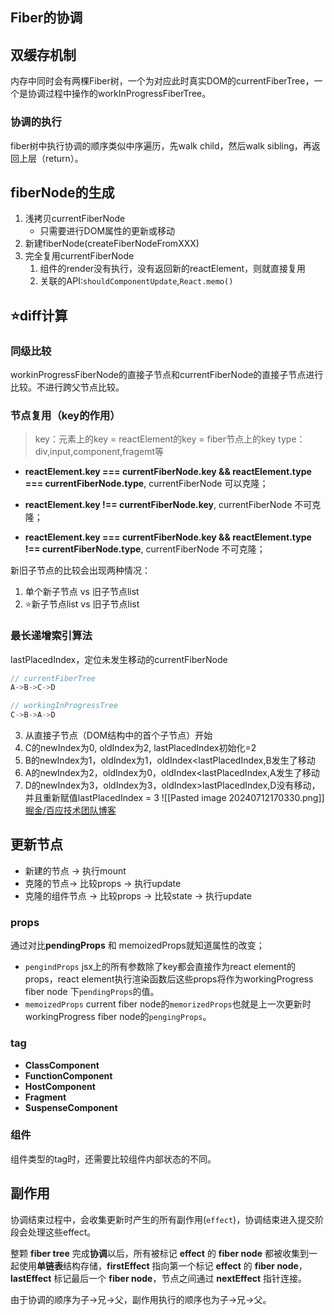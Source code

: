 ## Fiber的协调
## 双缓存机制
内存中同时会有两棵Fiber树，一个为对应此时真实DOM的currentFiberTree，一个是协调过程中操作的workInProgressFiberTree。
### 协调的执行
fiber树中执行协调的顺序类似中序遍历，先walk child，然后walk sibling，再返回上层（return）。


## fiberNode的生成
1. 浅拷贝currentFiberNode
	- 只需要进行DOM属性的更新或移动
2. 新建fiberNode(createFiberNodeFromXXX)
3. 完全复用currentFiberNode
	1. 组件的render没有执行，没有返回新的reactElement，则就直接复用
	2. 关联的API:`shouldComponentUpdate`,`React.memo()`

## ⭐️diff计算
### 同级比较
workinProgressFiberNode的直接子节点和currentFiberNode的直接子节点进行比较。不进行跨父节点比较。

### 节点复用（key的作用）
> key：元素上的key = reactElement的key = fiber节点上的key
> type：div,input,component,fragemt等

- **reactElement.key === currentFiberNode.key && reactElement.type === currentFiberNode.type**, currentFiberNode 可以克隆；
    
- **reactElement.key !== currentFiberNode.key**, currentFiberNode 不可克隆；
    
- **reactElement.key === currentFiberNode.key && reactElement.type !== currentFiberNode.type**, currentFiberNode 不可克隆；

新旧子节点的比较会出现两种情况：
1. 单个新子节点 vs 旧子节点list
2. ⭐️新子节点list vs 旧子节点list

### 最长递增索引算法
lastPlacedIndex，定位未发生移动的currentFiberNode
```javascript
// currentFiberTree
A->B->C->D

// workingInProgressTree
C->B->A->D
```
3. 从直接子节点（DOM结构中的首个子节点）开始
4. C的newIndex为0, oldIndex为2, lastPlacedIndex初始化=2
5. B的newIndex为1，oldIndex为1，oldIndex<lastPlacedIndex,B发生了移动
6. A的newIndex为2，oldIndex为0，oldIndex<lastPlacedIndex,A发生了移动
7. D的newIndex为3，oldIndex为3，oldIndex>lastPlacedIndex,D没有移动，并且重新赋值lastPlacedIndex = 3
![[Pasted image 20240712170330.png]][掘金/百应技术团队博客](https://juejin.cn/post/7012961682938920967#heading-9)


## 更新节点
- 新建的节点 -> 执行mount
- 克隆的节点-> 比较props -> 执行update
- 克隆的组件节点 -> 比较props -> 比较state -> 执行update
### props
通过对比**pendingProps** 和 memoizedProps就知道属性的改变；
- `pengindProps`
	jsx上的所有参数除了key都会直接作为react element的props，react element执行渲染函数后这些props将作为workingProgress fiber node 下`pendingProps`的值。
- `memoizedProps`
	current fiber node的`memorizedProps`也就是上一次更新时workingProgress fiber node的`pengingProps`。
### tag
- **ClassComponent**
- **FunctionComponent**
- **HostComponent**
- **Fragment**
- **SuspenseComponent**
### 组件
组件类型的tag时，还需要比较组件内部状态的不同。

## 副作用
协调结束过程中，会收集更新时产生的所有副作用(`effect`)，协调结束进入提交阶段会处理这些effect。

整颗 **fiber tree** 完成**协调**以后，所有被标记 **effect** 的 **fiber node** 都被收集到一起使用**单链表**结构存储，**firstEffect** 指向第一个标记 **effect** 的 **fiber node**，**lastEffect** 标记最后一个 **fiber node**，节点之间通过 **nextEffect** 指针连接。

由于协调的顺序为子->兄->父，副作用执行的顺序也为子->兄->父。

